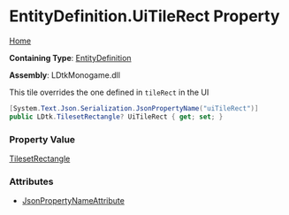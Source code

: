 # EntityDefinition\.UiTileRect Property

[Home](../../../README.md)

**Containing Type**: [EntityDefinition](../README.md)

**Assembly**: LDtkMonogame\.dll

  
 This tile overrides the one defined in `tileRect` in the UI 

```csharp
[System.Text.Json.Serialization.JsonPropertyName("uiTileRect")]
public LDtk.TilesetRectangle? UiTileRect { get; set; }
```

### Property Value

[TilesetRectangle](../../TilesetRectangle/README.md)

### Attributes

* [JsonPropertyNameAttribute](https://docs.microsoft.com/en-us/dotnet/api/system.text.json.serialization.jsonpropertynameattribute)

